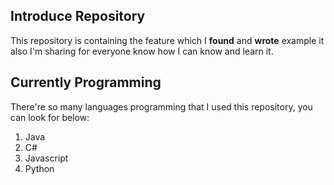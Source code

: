 ## Introduce Repository
This repository is containing the feature which I **found** and **wrote** example it also I'm sharing for everyone know how I can know and learn it.

## Currently Programming
There're so many languages programming that I used this repository, you can look for below:
1. Java
2. C#
3. Javascript
4. Python

